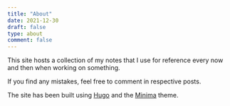 ```yaml
---
title: "About"
date: 2021-12-30
draft: false
type: about
comment: false
---
```


This site hosts a collection of my notes that I use for reference every now and
then when working on something.

If you find any mistakes, feel free to comment in respective posts.

The site has been built using [Hugo](https://gohugo.io/) and the
[Minima](https://github.com/Mivinci/hugo-theme-minima) theme.